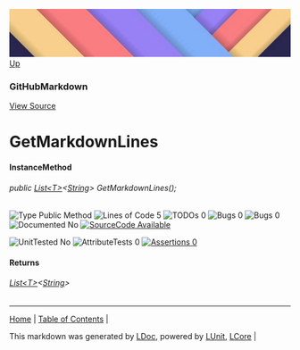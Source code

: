 ![](../Content/LDoc-banner-small.png "")
[Up](GitHubMarkdown.md)
### GitHubMarkdown
[View Source](../Markdown/GitHubMarkdown.cs)
# GetMarkdownLines
#### InstanceMethod
###### public <a href="https://msdn.microsoft.com/en-us/library/6sh2ey19.aspx" alt="" target="_blank">List&lt;T&gt;</a>&lt;<a href="https://msdn.microsoft.com/en-us/library/system.string.aspx" alt="" target="_blank">String</a>&gt; GetMarkdownLines();

![Type Public Method](http://b.repl.ca/v1/Type-Public%20Method-blue.png "") ![Lines of Code 5](http://b.repl.ca/v1/Lines%20of%20Code-5-blue.png "") ![TODOs 0](http://b.repl.ca/v1/TODOs-0-green.png "") ![Bugs 0](http://b.repl.ca/v1/Bugs-0-green.png "") ![Bugs 0](http://b.repl.ca/v1/Bugs-0-green.png "") ![Documented No](http://b.repl.ca/v1/Documented-No-red.png "") [![SourceCode Available](http://b.repl.ca/v1/SourceCode-Available-brightgreen.png "")](../Markdown/GitHubMarkdown.cs#L61)

![UnitTested No](http://b.repl.ca/v1/UnitTested-No-lightgrey.png "") ![AttributeTests 0](http://b.repl.ca/v1/AttributeTests-0-lightgrey.png "") [![Assertions 0](http://b.repl.ca/v1/Assertions-0-lightgrey.png "")](../Markdown/GitHubMarkdown.cs)
#### Returns
###### <a href="https://msdn.microsoft.com/en-us/library/6sh2ey19.aspx" alt="" target="_blank">List&lt;T&gt;</a>&lt;<a href="https://msdn.microsoft.com/en-us/library/system.string.aspx" alt="" target="_blank">String</a>&gt;


---

[Home](../../README.md) | [Table of Contents](../../TableOfContents.md) | 


This markdown was generated by [LDoc](https://github.com/CodeSingularity/LDoc), powered by [LUnit](https://github.com/CodeSingularity/LUnit), [LCore](https://github.com/CodeSingularity/LCore) | 

